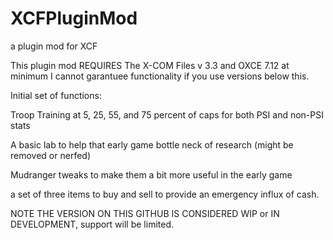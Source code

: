 # XCFPluginMod
a plugin mod for XCF

This plugin mod REQUIRES The X-COM Files v 3.3 and OXCE 7.12 at minimum I cannot garantuee functionality if you use versions below this. 

Initial set of functions: 

Troop Training at 5, 25, 55, and 75 percent of caps for both PSI and non-PSI stats 

A basic lab to help that early game bottle neck of research (might be removed or nerfed) 

Mudranger tweaks to make them a bit more useful in the early game 

a set of three items to buy and sell to provide an emergency influx of cash.

NOTE THE VERSION ON THIS GITHUB IS CONSIDERED WIP or IN DEVELOPMENT, support will be limited. 
